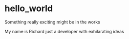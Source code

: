 # hello_world
Something really exciting might be in the works



My name is Richard just a developer with exhilarating ideas
